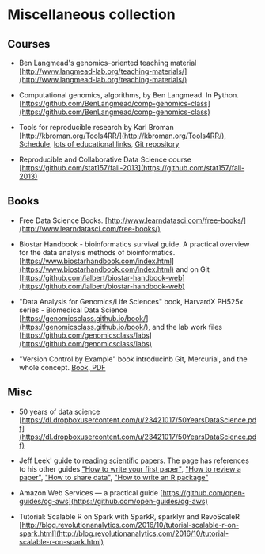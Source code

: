 # Miscellaneous collection

## Courses

- Ben Langmead's genomics-oriented teaching material [http://www.langmead-lab.org/teaching-materials/](http://www.langmead-lab.org/teaching-materials/)

- Computational genomics, algorithms, by Ben Langmead. In Python. [https://github.com/BenLangmead/comp-genomics-class](https://github.com/BenLangmead/comp-genomics-class)

- Tools for reproducible research by Karl Broman [http://kbroman.org/Tools4RR/](http://kbroman.org/Tools4RR/), [Schedule](http://kbroman.org/Tools4RR/pages/schedule.html), [lots of educational links](http://kbroman.org/Tools4RR/pages/resources.html), [Git repository](https://github.com/kbroman/Tools4RR/tree/master)

- Reproducible and Collaborative Data Science course [https://github.com/stat157/fall-2013](https://github.com/stat157/fall-2013)


## Books

- Free Data Science Books. [http://www.learndatasci.com/free-books/](http://www.learndatasci.com/free-books/)

- Biostar Handbook - bioinformatics survival guide. A practical overview for the data analysis methods of bioinformatics. [https://www.biostarhandbook.com/index.html](https://www.biostarhandbook.com/index.html) and on Git [https://github.com/ialbert/biostar-handbook-web](https://github.com/ialbert/biostar-handbook-web)

- "Data Analysis for Genomics/Life Sciences" book, HarvardX PH525x series - Biomedical Data Science [https://genomicsclass.github.io/book/](https://genomicsclass.github.io/book/), and the lab work files [https://github.com/genomicsclass/labs](https://github.com/genomicsclass/labs)

- "Version Control by Example" book introducinb Git, Mercurial, and the whole concept. [Book, PDF](http://ericsink.com/vcbe/)


## Misc

- 50 years of data science [https://dl.dropboxusercontent.com/u/23421017/50YearsDataScience.pdf](https://dl.dropboxusercontent.com/u/23421017/50YearsDataScience.pdf)

- Jeff Leek' guide to [reading scientific papers](https://github.com/jtleek/readingpapers). The page has references to his other guides ["How to write your first paper"](https://github.com/jtleek/firstpaper), ["How to review a paper"](https://github.com/jtleek/reviews), ["How to share data"](https://github.com/jtleek/datasharing), ["How to write an R package"](https://github.com/jtleek/rpackages)

- Amazon Web Services — a practical guide [https://github.com/open-guides/og-aws](https://github.com/open-guides/og-aws)

- Tutorial: Scalable R on Spark with SparkR, sparklyr and RevoScaleR [http://blog.revolutionanalytics.com/2016/10/tutorial-scalable-r-on-spark.html](http://blog.revolutionanalytics.com/2016/10/tutorial-scalable-r-on-spark.html)
